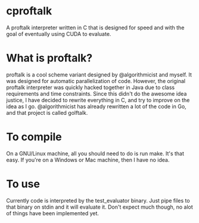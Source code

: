cproftalk
=========

A proftalk interpreter written in C that is designed for speed and with the goal of eventually using CUDA to evaluate.

What is proftalk?
=================
proftalk is a cool scheme variant designed by @algorithmicist and myself. It was designed for automatic parallelization of code. However, the original proftalk interpreter was quickly hacked together in Java due to class requirements and time constraints. Since this didn't do the awesome idea justice, I have decided to rewrite everything in C, and try to improve on the idea as I go. @algorithmicist has already rewritten a lot of the code in Go, and that project is called golftalk.

To compile
==========
On a GNU/Linux machine, all you should need to do is run make. It's that easy. If you're on a Windows or Mac machine, then I have no idea.

To use
======
Currently code is interpreted by the test_evaluator binary. Just pipe files to that binary on stdin and it will evaluate it. Don't expect much though, no alot of things have been implemented yet.
